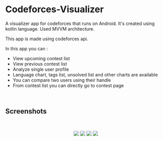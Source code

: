 # Codeforces-Visualizer
A visualizer app for codeforces that runs on Android. It's created using kotlin language. Used MVVM architecture.

This app is made using codeforces api.

In this app you can :<br>
 - View upcoming contest list<br>
 - View previous contest list<br>
 - Analyze single user profile<br>
 - Language chart, tags list, unsolved list and other charts are available<br>
 - You can compare two users using their handle<br>
 - From contest list you can directly go to contest page<br>
 
<br><h2>Screenshots</h2><br>
<p align="center">
  <img src="https://lh3.googleusercontent.com/KaojpxIEvA4T6_a0vrKhYIX-OdR8VnrIp0iayd-eZ787N1equfcRjjVX1CfOeTWZR_0=w720-h310-rw">
  <img src="https://lh3.googleusercontent.com/tSwv89HPVmAwT403uIh1BRNLX7K_xRHmmCB8fI-jxEFdH-MJN23tBDnNDHaqkGPoQlg=w720-h310-rw">
  <img src="https://lh3.googleusercontent.com/Uazqz4Ml9JxadeTU4uEwpUUGjzGCUeTJXn2GETzszKWeMYgESATjxAW0kKga2EsJ2MTY=w720-h310-rw">
  <img src="https://lh3.googleusercontent.com/ucudk79Ifl6uDNmlBLx2wQdY-WwYFSY9WbCNIc_sxDm5p6ptC0ugJ8KxFKyVTrpQDrA=w720-h310-rw">
</p>
